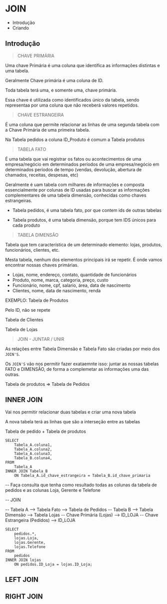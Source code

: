 # JOIN

- Introdução
- Criando

## Introdução

> CHAVE PRIMÁRIA

Uma chave Primária é uma coluna que identifica as informações distintas e uma tabela. 

Geralmente Chave primária é uma coluna de ID.

Toda tabela terá uma, e somente uma, chave primária.

Essa chave é utilizada como identificados único da tabela, sendo representaa por uma coluna que não receberá valores repetidos.

> CHAVE ESTRANGEIRA

É uma coluna que permite relacionar as linhas de uma segunda tabela com a Chave Primária de uma primeira tabela.

Na Tabela pedidos a coluna ID_Produto é comum a Tabela produtos

> TABELA FATO

É uma tabela que vai registrar os fatos ou acontecimentos de uma empresa/negócio em determinados períodos de uma empresa/negócio em determinados períodos de tempo (vendas, devolução, abertura de chamados, receitas, despesas, etc)

Geralmente é uam tabela com milhares de informações e composta essencialmente por colunas de ID usadas para buscar as informações complementares de uma tabela dimensão, conhecidas como chaves estrangeiras.

- Tabela pedidos, é uma tabela fato, por que contem ids de outras tabelas

- Tabela produtos, é uma tabela dimensão, porque tem IDS únicos para cada produto

> TABELA DIMENSÃO

Tabela que tem característica de um determinado elemento: lojas, produtos, funcionários, clientes, etc.

Mesta tabela, nenhum dos elementos principais irá se repetir. É onde vamos encontrar nossas chaves primárias.

- Lojas, nome, endereço, contato, quantidade de funcionários
- Produto, nome, marca, categoria, preço, custo
- Funcionário, nome, cpf, salario, área, data de nascimento
- Clientes, nome, data de nascimento, renda

EXEMPLO: Tabela de Produtos

Pelo ID, não se repete

Tabela de Clientes

Tabela de Lojas


> JOIN - JUNTAR / UNIR

As relações entre Tabela Dimensão e Tabela Fato são criadas por meio dos `JOIN'S`.

Os `JOIN'S` vão nos permitir fazer exataemnte isso: juntar as nossas tabelas FATO e DIMENSÃO, de forma a complemetar as informações uma das outras.

Tabela de produtos => Tabela de Pedidos

## INNER JOIN

Vai nos permitir relacionar duas tabelas e criar uma nova tabela

A nova tabela terá as linhas que são a interseção entre as tabelas

Tabela de pedido + Tabela de produtos

    SELECT
        Tabela_A.coluna1,
        Tabela_A.coluna2,
        Tabela_A.coluna3,
        Tabela_B.coluna4,
    FROM
        Tabela_A
    INNER JOIN Tabela_B
        ON Tabela_A.id_chave_estrangeira = Tabela_B.id_chave_primaria

-- Faça consulta que tenha como resultado todas as colunas da tabela de pedidos e as colunas Loja, Gerente e Telefone

-- JOIN

-- Tabela A --> Tabela Fato --> Tabela de Pedidos
-- Tabela B --> Tabela Dimensão --> Tabela Lojas
-- Chave Primária (Lojas) --> ID_LOJA
-- Chave Estrangeira (Pedidos) --> ID_LOJA

    SELECT
        pedidos.*,
        lojas.Loja,
        lojas.Gerente,
        lojas.Telefone
    FROM
        pedidos
    INNER JOIN lojas
        ON pedidos.ID_Loja = lojas.ID_Loja;



## LEFT JOIN


## RIGHT JOIN
